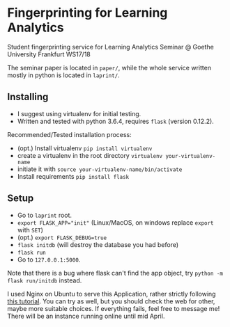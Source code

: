 # Fingerprinting for Learning Analytics
Student fingerprinting service for Learning Analytics Seminar @ Goethe University Frankfurt WS17/18 

The seminar paper is located in `paper/`, while the whole service written mostly in python is located in `laprint/`.

## Installing

* I suggest using virtualenv for initial testing. 
* Written and tested with python 3.6.4, requires `flask` (version 0.12.2).

Recommended/Tested installation process:

* (opt.) Install virtualenv `pip install virtualenv`
* create a virtualenv in the root directory `virtualenv your-virtualenv-name`
* initiate it with `source your-virtualenv-name/bin/activate`
* Install requirements `pip install flask`


## Setup

* Go to `laprint` root.
* `export FLASK_APP="init"` (Linux/MacOS, on windows replace `export` with `SET`)
* (opt.) `export FLASK_DEBUG=true`
* `flask initdb` (will destroy the database you had before)
* `flask run`
* Go to `127.0.0.1:5000`.

Note that there is a bug where flask can't find the app object, try `python -m flask run/initdb` instead.

I used Nginx on Ubuntu to serve this Application, rather strictly following [this tutorial](https://www.digitalocean.com/community/tutorials/how-to-serve-flask-applications-with-uwsgi-and-nginx-on-ubuntu-16-04). You can try as well, but you should check the web for other, maybe more suitable choices. If everything fails, feel free to message me! There will be an instance running online until mid April.